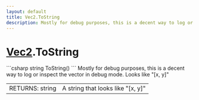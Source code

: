 ```yaml
---
layout: default
title: Vec2.ToString
description: Mostly for debug purposes, this is a decent way to log or inspect the vector in debug mode. Looks like "[x, y]"
---
```

# [Vec2]({{site.url}}/Pages/Reference/Vec2.html).ToString

<div class='signature' markdown='1'>
```csharp
string ToString()
```
Mostly for debug purposes, this is a decent way to log or
inspect the vector in debug mode. Looks like "[x, y]"
</div>

|  |  |
|--|--|
|RETURNS: string|A string that looks like "[x, y]"|




